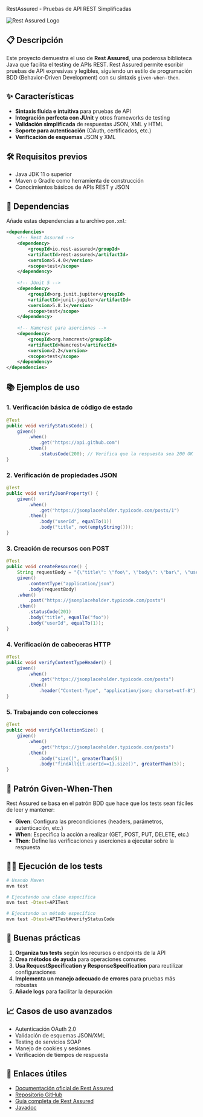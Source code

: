 RestAssured - Pruebas de API REST Simplificadas

![Rest Assured Logo](https://rest-assured.io/img/logo-transparent.png)

## 📋 Descripción

Este proyecto demuestra el uso de **Rest Assured**, una poderosa biblioteca Java que facilita el testing de APIs REST. Rest Assured permite escribir pruebas de API expresivas y legibles, siguiendo un estilo de programación BDD (Behavior-Driven Development) con su sintaxis `given-when-then`.

## ✨ Características

- **Sintaxis fluida e intuitiva** para pruebas de API
- **Integración perfecta con JUnit** y otros frameworks de testing
- **Validación simplificada** de respuestas JSON, XML y HTML
- **Soporte para autenticación** (OAuth, certificados, etc.)
- **Verificación de esquemas** JSON y XML

## 🛠️ Requisitos previos

- Java JDK 11 o superior
- Maven o Gradle como herramienta de construcción
- Conocimientos básicos de APIs REST y JSON

## 🔧 Dependencias

Añade estas dependencias a tu archivo `pom.xml`:

```xml
<dependencies>
    <!-- Rest Assured -->
    <dependency>
        <groupId>io.rest-assured</groupId>
        <artifactId>rest-assured</artifactId>
        <version>5.4.0</version>
        <scope>test</scope>
    </dependency>
    
    <!-- JUnit 5 -->
    <dependency>
        <groupId>org.junit.jupiter</groupId>
        <artifactId>junit-jupiter</artifactId>
        <version>5.8.1</version>
        <scope>test</scope>
    </dependency>
    
    <!-- Hamcrest para aserciones -->
    <dependency>
        <groupId>org.hamcrest</groupId>
        <artifactId>hamcrest</artifactId>
        <version>2.2</version>
        <scope>test</scope>
    </dependency>
</dependencies>
```

## 📚 Ejemplos de uso

### 1. Verificación básica de código de estado

```java
@Test
public void verifyStatusCode() {
    given()
        .when()
            .get("https://api.github.com")
        .then()
            .statusCode(200); // Verifica que la respuesta sea 200 OK
}
```

### 2. Verificación de propiedades JSON

```java
@Test
public void verifyJsonProperty() {
    given()
        .when()
            .get("https://jsonplaceholder.typicode.com/posts/1")
        .then()
            .body("userId", equalTo(1))
            .body("title", not(emptyString()));
}
```

### 3. Creación de recursos con POST

```java
@Test
public void createResource() {
    String requestBody = "{\"title\": \"foo\", \"body\": \"bar\", \"userId\": 1}";
    given()
        .contentType("application/json")
        .body(requestBody)
    .when()
        .post("https://jsonplaceholder.typicode.com/posts")
    .then()
        .statusCode(201)
        .body("title", equalTo("foo"))
        .body("userId", equalTo(1));
}
```

### 4. Verificación de cabeceras HTTP

```java
@Test
public void verifyContentTypeHeader() {
    given()
        .when()
            .get("https://jsonplaceholder.typicode.com/posts")
        .then()
            .header("Content-Type", "application/json; charset=utf-8");
}
```

### 5. Trabajando con colecciones

```java
@Test
public void verifyCollectionSize() {
    given()
        .when()
            .get("https://jsonplaceholder.typicode.com/posts")
        .then()
            .body("size()", greaterThan(5))
            .body("findAll{it.userId==1}.size()", greaterThan(5));
}
```

## 🧰 Patrón Given-When-Then

Rest Assured se basa en el patrón BDD que hace que los tests sean fáciles de leer y mantener:

- **Given**: Configura las precondiciones (headers, parámetros, autenticación, etc.)
- **When**: Especifica la acción a realizar (GET, POST, PUT, DELETE, etc.)
- **Then**: Define las verificaciones y aserciones a ejecutar sobre la respuesta

## 🏃‍♂️ Ejecución de los tests

```bash
# Usando Maven
mvn test

# Ejecutando una clase específica
mvn test -Dtest=APITest

# Ejecutando un método específico
mvn test -Dtest=APITest#verifyStatusCode
```

## 🌟 Buenas prácticas

1. **Organiza tus tests** según los recursos o endpoints de la API
2. **Crea métodos de ayuda** para operaciones comunes
3. **Usa RequestSpecification y ResponseSpecification** para reutilizar configuraciones
4. **Implementa un manejo adecuado de errores** para pruebas más robustas
5. **Añade logs** para facilitar la depuración

## 📈 Casos de uso avanzados

- Autenticación OAuth 2.0
- Validación de esquemas JSON/XML
- Testing de servicios SOAP
- Manejo de cookies y sesiones
- Verificación de tiempos de respuesta

## 🔗 Enlaces útiles

- [Documentación oficial de Rest Assured](https://rest-assured.io/)
- [Repositorio GitHub](https://github.com/rest-assured/rest-assured)
- [Guía completa de Rest Assured](https://github.com/rest-assured/rest-assured/wiki/Usage)
- [Javadoc](https://www.javadoc.io/doc/io.rest-assured/rest-assured/latest/io/restassured/RestAssured.html)


